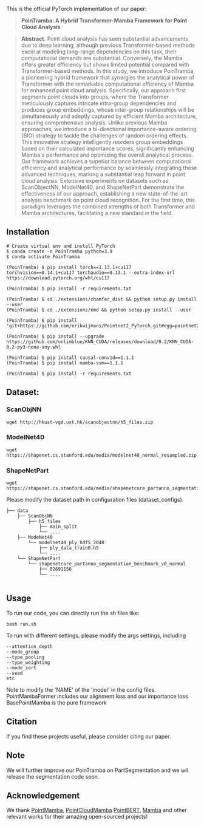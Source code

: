 This is the official PyTorch implementation of our paper:

> **PoinTramba: A Hybrid Transformer-Mamba Framework for Point Cloud Analysis**



> **Abstract.** 
> Point cloud analysis has seen substantial advancements due to deep learning, although previous Transformer-based methods excel at modeling long-range dependencies on this task, their computational demands are substantial. Conversely, the Mamba offers greater efficiency but shows limited potential compared with Transformer-based methods. In this study, we introduce PoinTramba, a pioneering hybrid framework that synergies the analytical power of Transformer with the remarkable computational efficiency of Mamba for enhanced point cloud analysis. Specifically, our approach first segments point clouds into groups, where the Transformer meticulously captures intricate intra-group dependencies and produces group embeddings, whose inter-group relationships will be simultaneously and adeptly captured by efficient Mamba architecture, ensuring comprehensive analysis. Unlike previous Mamba approaches, we introduce a bi-directional importance-aware ordering (BIO) strategy to tackle the challenges of random ordering effects. This innovative strategy intelligently reorders group embeddings based on their calculated importance scores, significantly enhancing Mamba's performance and optimizing the overall analytical process. Our framework achieves a superior balance between computational efficiency and analytical performance by seamlessly integrating these advanced techniques, marking a substantial leap forward in point cloud analysis. Extensive experiments on datasets such as ScanObjectNN, ModelNet40, and ShapeNetPart demonstrate the effectiveness of our approach, establishing a new state-of-the-art analysis benchmark on point cloud recognition. For the first time, this paradigm leverages the combined strengths of both Transformer and Mamba architectures, facilitating a new standard in the field.


## Installation

```
# Create virtual env and install PyTorch
$ conda create -n PoinTramba python=3.9
$ conda activate PoinTramba

(PoinTramba) $ pip install torch==1.13.1+cu117 torchvision==0.14.1+cu117 torchaudio==0.13.1 --extra-index-url https://download.pytorch.org/whl/cu117

(PoinTramba) $ pip install -r requirements.txt

(PoinTramba) $ cd ./extensions/chamfer_dist && python setup.py install --user
(PoinTramba) $ cd ./extensions/emd && python setup.py install --user

(PoinTramba) $ pip install "git+https://github.com/erikwijmans/Pointnet2_PyTorch.git#egg=pointnet2_ops&subdirectory=pointnet2_ops_lib"

(PoinTramba) $ pip install --upgrade https://github.com/unlimblue/KNN_CUDA/releases/download/0.2/KNN_CUDA-0.2-py3-none-any.whl

(PoinTramba) $ pip install causal-conv1d==1.1.1
(PoinTramba) $ pip install mamba-ssm==1.1.1

(PoinTramba) $ pip install -r requirements.txt
```


## Dataset:

### ScanObjNN
```
wget http://hkust-vgd.ust.hk/scanobjectnn/h5_files.zip
```

### ModelNet40
```
wget https://shapenet.cs.stanford.edu/media/modelnet40_normal_resampled.zip
```

### ShapeNetPart
```
wget https://shapenet.cs.stanford.edu/media/shapenetcore_partanno_segmentation_benchmark_v0_normal.zip
```

Please modify the dataset path in configuration files (dataset_configs). 
```
├── data
    ├── ScanObjNN
        ├── h5_files
            ├── main_split
            └── ....
    ├── ModeNet40
        └── modelnet40_ply_hdf5_2048
            ├── ply_data_train0.h5
            └── ....
    └── ShapeNetPart
        └── shapenetcore_partanno_segmentation_benchmark_v0_normal
            ├── 02691156
            └── ....


```


## Usage

To run our code, you can directly run the sh files like:

```
bash run.sh
```


To run with different settings, please modify the args settings, including

```
--attention_depth
--mode_group
--type_pooling
--type_weighting 
--mode_sort 
--seed
etc
```

Note to modify the 'NAME' of the 'model' in the config files.
PointMambaFormer includes our alignment loss and our importance loss
BasePointMamba is the pure framework 

## Citation

If you find these projects useful, please consider citing our paper.

## Note

We will further improve our PoinTramba on PartSegmentation and we wil release the segmentation code soon.



## Acknowledgement

We thank [PointMamba](https://github.com/LMD0311/PointMamba), [PointCloudMamba](https://github.com/SkyworkAI/PointCloudMamba) [PointBERT](https://github.com/lulutang0608/Point-BERT), [Mamba](https://github.com/state-spaces/mamba) and other relevant works for their amazing open-sourced projects!

